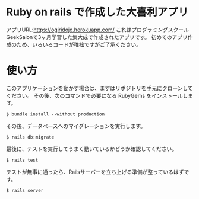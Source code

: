 # Ruby on rails で作成した大喜利アプリ
アプリURL:https://ogiridojo.herokuapp.com/
これはプログラミングスクールGeekSalonで3ヶ月学習した集大成で作成されたアプリです。
初めてのアプリ作成のため、いろいろコードが稚拙ですがご了承ください。
# 使い方
このアプリケーションを動かす場合は、まずはリポジトリを手元にクローンしてください。 その後、次のコマンドで必要になる RubyGems をインストールします。

``
$ bundle install --without production
``

その後、データベースへのマイグレーションを実行します。

``
$ rails db:migrate
``

最後に、テストを実行してうまく動いているかどうか確認してください。

``
$ rails test
``

テストが無事に通ったら、Railsサーバーを立ち上げる準備が整っているはずです。

``
$ rails server
``
